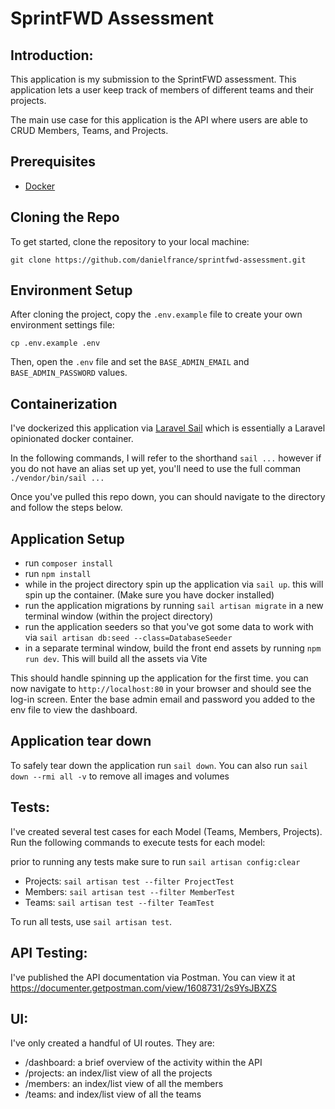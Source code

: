 # SprintFWD Assessment

## Introduction:

This application is my submission to the SprintFWD assessment.  This application lets a user keep track of members of different teams and their projects.

The main use case for this application is the API where users are able to CRUD Members, Teams, and Projects.

## Prerequisites

- [Docker](https://www.docker.com/)

## Cloning the Repo

To get started, clone the repository to your local machine:

`git clone https://github.com/danielfrance/sprintfwd-assessment.git`

## Environment Setup

After cloning the project, copy the `.env.example` file to create your own environment settings file:

`cp .env.example .env`

Then, open the `.env` file and set the `BASE_ADMIN_EMAIL` and `BASE_ADMIN_PASSWORD` values.


## Containerization

I've dockerized this application via [Laravel Sail](https://laravel.com/docs/10.x/sail) which is essentially a Laravel opinionated docker container.

In the following commands, I will refer to the shorthand `sail ...` however if you do not have an alias set up yet, you'll need to use the full comman `./vendor/bin/sail ...`

Once you've pulled this repo down, you can should navigate to the directory and follow the steps below.


## Application Setup

- run `composer install`
- run `npm install`
- while in the project directory spin up the application via `sail up`. this will spin up the container. (Make sure you have docker installed)
- run the application migrations by running `sail artisan migrate` in a new terminal window (within the project directory)
- run the application seeders so that you've got some data to work with via `sail artisan db:seed --class=DatabaseSeeder`
- in a separate terminal window, build the front end assets by running `npm run dev`. This will build all the assets via Vite

This should handle spinning up the application for the first time. you can now navigate to `http://localhost:80` in your browser and should see the log-in screen.  Enter the base admin email and password you added to the env file to view the dashboard.

## Application tear down

To safely tear down the application run `sail down`.  You can also run `sail down --rmi all -v` to remove all images and volumes 

## Tests:

I've created several test cases for each Model (Teams, Members, Projects). Run the following commands to execute tests for each model:

prior to running any tests make sure to run `sail artisan config:clear`

- Projects: `sail artisan test --filter ProjectTest`
- Members: `sail artisan test --filter MemberTest`
- Teams: `sail artisan test --filter TeamTest`

To run all tests, use `sail artisan test`.

## API Testing:

I've published the API documentation via Postman.  You can view it at https://documenter.getpostman.com/view/1608731/2s9YsJBXZS

## UI:

I've only created a handful of UI routes. They are:

- /dashboard: a brief overview of the activity within the API
- /projects: an index/list view of all the projects
- /members: an index/list view of all the members
- /teams: and index/list view of all the teams

